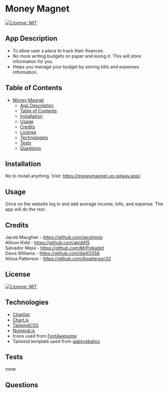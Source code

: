 # Money Magnet

[![License: MIT](https://img.shields.io/badge/License-MIT-yellow.svg)](./LICENSE)

## App Description

- To allow user a place to track their finances.
- No more writing budgets on paper and losing it. This will store information for you
- Helps you manage your budget by storing bills and expenses information.

## Table of Contents

- [Money Magnet](#money-magnet)
  - [App Description](#app-description)
  - [Table of Contents](#table-of-contents)
  - [Installation](#installation)
  - [Usage](#usage)
  - [Credits](#credits)
  - [License](#license)
  - [Technologies](#technologies)
  - [Tests](#tests)
  - [Questions](#questions)

## Installation

No to install anything.
Visit: https://moneymagnet.up.railway.app/

## Usage

Once on the website log in and add average income, bills, and expense. The app will do the rest.

## Credits

Jacob Maughan - https://github.com/jacslimob  
Allison Kidd - https://github.com/akidd15  
Salvador Mejia - https://github.com/MrPolkadot  
Davis Williams - https://github.com/dwill2056  
Alissa Patterson - https://github.com/Apatterson32

## License

[![License: MIT](https://img.shields.io/badge/License-MIT-yellow.svg)](./LICENSE)

## Technologies

- [ChatGpt](https://chat.openai.com/auth/login)
- [Chart.js](https://www.chartjs.org/)
- [TailwindCSS](https://tailwindcss.com/)
- [Numeral.js](http://numeraljs.com/)
- Icons used from [FontAwesome](https://fontawesome.com/)
- Tailwind template used from [gabyceballos](https://tailwindcomponents.com/u/gabyceballos)

## Tests

none

## Questions
